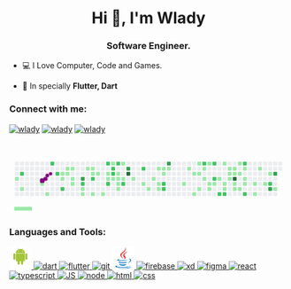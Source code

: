 <!--
**wladmyralmeida/wladmyralmeida** is a ✨ _special_ ✨ repository because its `README.md` (this file) appears on your GitHub profile.
!-->

<h1 align="center">Hi 👋, I'm Wlady</h1>
<h3 align="center">Software Engineer.</h3>

- 💻 I Love Computer, Code and Games.

- 💙 In specially **Flutter, Dart**

<h3 align="left">Connect with me:</h3>
<p align="left">
 <a href="https://www.gmail.com/" target="blank"><img align="center" src="https://cdn.jsdelivr.net/npm/simple-icons@3.0.1/icons/gmail.svg" alt="wlady" height="30" width="40" /></a>
<a href="https://www.linkedin.com/in/wladmyr-almeida/" target="blank"><img align="center" src="https://cdn.jsdelivr.net/npm/simple-icons@3.0.1/icons/linkedin.svg" alt="wlady" height="30" width="40" /></a>
<a href="https://instagram.com/wladm1r" target="blank"><img align="center" src="https://cdn.jsdelivr.net/npm/simple-icons@3.0.1/icons/instagram.svg" alt="wlady" height="30" width="40" /></a>
</p>
<br />
<svg viewBox="-16 -32 880 192" width="880" height="192" xmlns="http://www.w3.org/2000/svg"><style>@keyframes c0{.4%{fill:var(--c1)}.42%,to{fill:var(--ce)}}@keyframes c1{41.95%{fill:var(--c1)}41.97%,to{fill:var(--ce)}}@keyframes c2{76.16%{fill:var(--c2)}76.18%,to{fill:var(--ce)}}@keyframes c3{42.56%{fill:var(--c1)}42.58%,to{fill:var(--ce)}}@keyframes c4{.8%{fill:var(--c1)}.82%,to{fill:var(--ce)}}@keyframes c5{1.21%{fill:var(--c1)}1.23%,to{fill:var(--ce)}}@keyframes c6{1.82%{fill:var(--c1)}1.84%,to{fill:var(--ce)}}@keyframes c7{3.25%{fill:var(--c1)}3.27%,to{fill:var(--ce)}}@keyframes c8{2.84%{fill:var(--c1)}2.86%,to{fill:var(--ce)}}@keyframes c9{3.86%{fill:var(--c1)}3.88%,to{fill:var(--ce)}}@keyframes ca{74.53%{fill:var(--c2)}74.55%,to{fill:var(--ce)}}@keyframes cb{2.23%{fill:var(--c1)}2.25%,to{fill:var(--ce)}}@keyframes cc{2.43%{fill:var(--c1)}2.45%,to{fill:var(--ce)}}@keyframes cd{73.92%{fill:var(--c2)}73.94%,to{fill:var(--ce)}}@keyframes ce{5.29%{fill:var(--c1)}5.31%,to{fill:var(--ce)}}@keyframes cf{5.08%{fill:var(--c1)}5.1%,to{fill:var(--ce)}}@keyframes cg{73.11%{fill:var(--c2)}73.13%,to{fill:var(--ce)}}@keyframes ch{5.69%{fill:var(--c1)}5.71%,to{fill:var(--ce)}}@keyframes ci{5.49%{fill:var(--c1)}5.51%,to{fill:var(--ce)}}@keyframes cj{5.9%{fill:var(--c1)}5.92%,to{fill:var(--ce)}}@keyframes ck{6.3%{fill:var(--c1)}6.32%,to{fill:var(--ce)}}@keyframes cl{6.51%{fill:var(--c1)}6.53%,to{fill:var(--ce)}}@keyframes cm{78.81%{fill:var(--c3)}78.83%,to{fill:var(--ce)}}@keyframes cn{72.09%{fill:var(--c2)}72.11%,to{fill:var(--ce)}}@keyframes co{7.12%{fill:var(--c1)}7.14%,to{fill:var(--ce)}}@keyframes cp{7.32%{fill:var(--c1)}7.34%,to{fill:var(--ce)}}@keyframes cq{38.69%{fill:var(--c1)}38.71%,to{fill:var(--ce)}}@keyframes cr{38.48%{fill:var(--c1)}38.5%,to{fill:var(--ce)}}@keyframes cs{38.28%{fill:var(--c1)}38.3%,to{fill:var(--ce)}}@keyframes ct{71.48%{fill:var(--c2)}71.5%,to{fill:var(--ce)}}@keyframes cu{7.73%{fill:var(--c1)}7.75%,to{fill:var(--ce)}}@keyframes cv{38.08%{fill:var(--c1)}38.1%,to{fill:var(--ce)}}@keyframes cw{8.14%{fill:var(--c1)}8.16%,to{fill:var(--ce)}}@keyframes cx{49.07%{fill:var(--c2)}49.09%,to{fill:var(--ce)}}@keyframes cy{37.67%{fill:var(--c1)}37.69%,to{fill:var(--ce)}}@keyframes cz{37.46%{fill:var(--c1)}37.48%,to{fill:var(--ce)}}@keyframes c10{50.3%{fill:var(--c2)}50.32%,to{fill:var(--ce)}}@keyframes c11{47.65%{fill:var(--c1)}47.67%,to{fill:var(--ce)}}@keyframes c12{48.26%{fill:var(--c2)}48.28%,to{fill:var(--ce)}}@keyframes c13{48.46%{fill:var(--c2)}48.48%,to{fill:var(--ce)}}@keyframes c14{37.26%{fill:var(--c1)}37.28%,to{fill:var(--ce)}}@keyframes c15{47.85%{fill:var(--c2)}47.87%,to{fill:var(--ce)}}@keyframes c16{36.85%{fill:var(--c1)}36.87%,to{fill:var(--ce)}}@keyframes c17{9.36%{fill:var(--c1)}9.38%,to{fill:var(--ce)}}@keyframes c18{9.15%{fill:var(--c1)}9.17%,to{fill:var(--ce)}}@keyframes c19{8.95%{fill:var(--c1)}8.97%,to{fill:var(--ce)}}@keyframes c1a{10.17%{fill:var(--c1)}10.19%,to{fill:var(--ce)}}@keyframes c1b{9.56%{fill:var(--c1)}9.58%,to{fill:var(--ce)}}@keyframes c1c{50.91%{fill:var(--c2)}50.93%,to{fill:var(--ce)}}@keyframes c1d{81.05%{fill:var(--c3)}81.07%,to{fill:var(--ce)}}@keyframes c1e{94.69%{fill:var(--c4)}94.71%,to{fill:var(--ce)}}@keyframes c1f{11.19%{fill:var(--c1)}11.21%,to{fill:var(--ce)}}@keyframes c1g{52.33%{fill:var(--c2)}52.35%,to{fill:var(--ce)}}@keyframes c1h{11.8%{fill:var(--c1)}11.82%,to{fill:var(--ce)}}@keyframes c1i{12.21%{fill:var(--c1)}12.23%,to{fill:var(--ce)}}@keyframes c1j{13.23%{fill:var(--c1)}13.25%,to{fill:var(--ce)}}@keyframes c1k{34.61%{fill:var(--c1)}34.63%,to{fill:var(--ce)}}@keyframes c1l{12.82%{fill:var(--c1)}12.84%,to{fill:var(--ce)}}@keyframes c1m{12.62%{fill:var(--c1)}12.64%,to{fill:var(--ce)}}@keyframes c1n{14.04%{fill:var(--c1)}14.06%,to{fill:var(--ce)}}@keyframes c1o{13.84%{fill:var(--c1)}13.86%,to{fill:var(--ce)}}@keyframes c1p{53.76%{fill:var(--c2)}53.78%,to{fill:var(--ce)}}@keyframes c1q{53.96%{fill:var(--c2)}53.98%,to{fill:var(--ce)}}@keyframes c1r{82.88%{fill:var(--c3)}82.9%,to{fill:var(--ce)}}@keyframes c1s{14.25%{fill:var(--c1)}14.27%,to{fill:var(--ce)}}@keyframes c1t{32.98%{fill:var(--c1)}33%,to{fill:var(--ce)}}@keyframes c1u{15.06%{fill:var(--c1)}15.08%,to{fill:var(--ce)}}@keyframes c1v{15.47%{fill:var(--c1)}15.49%,to{fill:var(--ce)}}@keyframes c1w{32.17%{fill:var(--c1)}32.19%,to{fill:var(--ce)}}@keyframes c1x{17.3%{fill:var(--c1)}17.32%,to{fill:var(--ce)}}@keyframes c1y{15.67%{fill:var(--c1)}15.69%,to{fill:var(--ce)}}@keyframes c1z{31.76%{fill:var(--c1)}31.78%,to{fill:var(--ce)}}@keyframes c20{60.28%{fill:var(--c2)}60.3%,to{fill:var(--ce)}}@keyframes c21{16.08%{fill:var(--c1)}16.1%,to{fill:var(--ce)}}@keyframes c22{18.12%{fill:var(--c1)}18.14%,to{fill:var(--ce)}}@keyframes c23{16.49%{fill:var(--c1)}16.51%,to{fill:var(--ce)}}@keyframes c24{18.52%{fill:var(--c1)}18.54%,to{fill:var(--ce)}}@keyframes c25{31.35%{fill:var(--c1)}31.37%,to{fill:var(--ce)}}@keyframes c26{59.87%{fill:var(--c2)}59.89%,to{fill:var(--ce)}}@keyframes c27{61.29%{fill:var(--c2)}61.31%,to{fill:var(--ce)}}@keyframes c28{18.73%{fill:var(--c1)}18.75%,to{fill:var(--ce)}}@keyframes c29{22.39%{fill:var(--c1)}22.41%,to{fill:var(--ce)}}@keyframes c2a{56.41%{fill:var(--c2)}56.43%,to{fill:var(--ce)}}@keyframes c2b{23.21%{fill:var(--c1)}23.23%,to{fill:var(--ce)}}@keyframes c2c{19.13%{fill:var(--c1)}19.15%,to{fill:var(--ce)}}@keyframes c2d{19.34%{fill:var(--c1)}19.36%,to{fill:var(--ce)}}@keyframes c2e{56.61%{fill:var(--c2)}56.63%,to{fill:var(--ce)}}@keyframes c2f{21.58%{fill:var(--c1)}21.6%,to{fill:var(--ce)}}@keyframes c2g{21.78%{fill:var(--c1)}21.8%,to{fill:var(--ce)}}@keyframes c2h{21.99%{fill:var(--c1)}22.01%,to{fill:var(--ce)}}@keyframes c2i{21.37%{fill:var(--c1)}21.39%,to{fill:var(--ce)}}@keyframes c2j{21.17%{fill:var(--c1)}21.19%,to{fill:var(--ce)}}@keyframes c2k{90.21%{fill:var(--c4)}90.23%,to{fill:var(--ce)}}@keyframes c2l{30.13%{fill:var(--c1)}30.15%,to{fill:var(--ce)}}@keyframes c2m{19.75%{fill:var(--c1)}19.77%,to{fill:var(--ce)}}@keyframes c2n{23.82%{fill:var(--c1)}23.84%,to{fill:var(--ce)}}@keyframes c2o{20.97%{fill:var(--c1)}20.99%,to{fill:var(--ce)}}@keyframes c2p{19.95%{fill:var(--c1)}19.97%,to{fill:var(--ce)}}@keyframes c2q{58.65%{fill:var(--c2)}58.67%,to{fill:var(--ce)}}@keyframes c2r{24.23%{fill:var(--c1)}24.25%,to{fill:var(--ce)}}@keyframes c2s{20.56%{fill:var(--c1)}20.58%,to{fill:var(--ce)}}@keyframes c2t{20.36%{fill:var(--c1)}20.38%,to{fill:var(--ce)}}@keyframes c2u{57.42%{fill:var(--c2)}57.44%,to{fill:var(--ce)}}@keyframes c2v{26.47%{fill:var(--c1)}26.49%,to{fill:var(--ce)}}@keyframes c2w{26.87%{fill:var(--c1)}26.89%,to{fill:var(--ce)}}@keyframes c2x{24.84%{fill:var(--c1)}24.86%,to{fill:var(--ce)}}@keyframes c2y{26.06%{fill:var(--c1)}26.08%,to{fill:var(--ce)}}@keyframes c2z{25.45%{fill:var(--c1)}25.47%,to{fill:var(--ce)}}@keyframes c30{63.74%{fill:var(--c2)}63.76%,to{fill:var(--ce)}}@keyframes c31{88.38%{fill:var(--c3)}88.4%,to{fill:var(--ce)}}@keyframes c32{87.57%{fill:var(--c3)}87.59%,to{fill:var(--ce)}}@keyframes c33{27.89%{fill:var(--c1)}27.91%,to{fill:var(--ce)}}@keyframes u0{.4%{transform:scale(0,1)}.42%,.8%{transform:scale(.01,1)}.82%,1.21%{transform:scale(.02,1)}1.23%,1.82%{transform:scale(.04,1)}1.84%,2.23%{transform:scale(.05,1)}2.25%,2.43%{transform:scale(.06,1)}2.45%,2.84%{transform:scale(.07,1)}2.86%,3.25%{transform:scale(.09,1)}3.27%,3.86%{transform:scale(.1,1)}3.88%,5.08%{transform:scale(.11,1)}5.1%,5.29%{transform:scale(.12,1)}5.31%,5.49%{transform:scale(.13,1)}5.51%,5.69%{transform:scale(.15,1)}5.71%,5.9%{transform:scale(.16,1)}5.92%,6.3%{transform:scale(.17,1)}6.32%,6.51%{transform:scale(.18,1)}6.53%,7.12%{transform:scale(.2,1)}7.14%,7.32%{transform:scale(.21,1)}7.34%,7.73%{transform:scale(.22,1)}7.75%,8.14%{transform:scale(.23,1)}8.16%,8.95%{transform:scale(.24,1)}8.97%,9.15%{transform:scale(.26,1)}9.17%,9.36%{transform:scale(.27,1)}9.38%,9.56%{transform:scale(.28,1)}10.17%,9.58%{transform:scale(.29,1)}10.19%,11.19%{transform:scale(.3,1)}11.21%,11.8%{transform:scale(.32,1)}11.82%,12.21%{transform:scale(.33,1)}12.23%,12.62%{transform:scale(.34,1)}12.64%,12.82%{transform:scale(.35,1)}12.84%,13.23%{transform:scale(.37,1)}13.25%,13.84%{transform:scale(.38,1)}13.86%,14.04%{transform:scale(.39,1)}14.06%,14.25%{transform:scale(.4,1)}14.27%,15.06%{transform:scale(.41,1)}15.08%,15.47%{transform:scale(.43,1)}15.49%,15.67%{transform:scale(.44,1)}15.69%,16.08%{transform:scale(.45,1)}16.1%,16.49%{transform:scale(.46,1)}16.51%,17.3%{transform:scale(.48,1)}17.32%,18.12%{transform:scale(.49,1)}18.14%,18.52%{transform:scale(.5,1)}18.54%,18.73%{transform:scale(.51,1)}18.75%,19.13%{transform:scale(.52,1)}19.15%,19.34%{transform:scale(.54,1)}19.36%,19.75%{transform:scale(.55,1)}19.77%,19.95%{transform:scale(.56,1)}19.97%,20.36%{transform:scale(.57,1)}20.38%,20.56%{transform:scale(.59,1)}20.58%,20.97%{transform:scale(.6,1)}20.99%,21.17%{transform:scale(.61,1)}21.19%,21.37%{transform:scale(.62,1)}21.39%,21.58%{transform:scale(.63,1)}21.6%,21.78%{transform:scale(.65,1)}21.8%,21.99%{transform:scale(.66,1)}22.01%,22.39%{transform:scale(.67,1)}22.41%,23.21%{transform:scale(.68,1)}23.23%,23.82%{transform:scale(.7,1)}23.84%,24.23%{transform:scale(.71,1)}24.25%,24.84%{transform:scale(.72,1)}24.86%,25.45%{transform:scale(.73,1)}25.47%,26.06%{transform:scale(.74,1)}26.08%,26.47%{transform:scale(.76,1)}26.49%,26.87%{transform:scale(.77,1)}26.89%,27.89%{transform:scale(.78,1)}27.91%,30.13%{transform:scale(.79,1)}30.15%,31.35%{transform:scale(.8,1)}31.37%,31.76%{transform:scale(.82,1)}31.78%,32.17%{transform:scale(.83,1)}32.19%,32.98%{transform:scale(.84,1)}33%,34.61%{transform:scale(.85,1)}34.63%,36.85%{transform:scale(.87,1)}36.87%,37.26%{transform:scale(.88,1)}37.28%,37.46%{transform:scale(.89,1)}37.48%,37.67%{transform:scale(.9,1)}37.69%,38.08%{transform:scale(.91,1)}38.1%,38.28%{transform:scale(.93,1)}38.3%,38.48%{transform:scale(.94,1)}38.5%,38.69%{transform:scale(.95,1)}38.71%,41.95%{transform:scale(.96,1)}41.97%,42.56%{transform:scale(.98,1)}42.58%,47.65%{transform:scale(.99,1)}47.67%,to{transform:scale(1,1)}}@keyframes u1{47.85%{transform:scale(0,1)}47.87%,48.26%{transform:scale(.04,1)}48.28%,48.46%{transform:scale(.09,1)}48.48%,49.07%{transform:scale(.13,1)}49.09%,50.3%{transform:scale(.17,1)}50.32%,50.91%{transform:scale(.22,1)}50.93%,52.33%{transform:scale(.26,1)}52.35%,53.76%{transform:scale(.3,1)}53.78%,53.96%{transform:scale(.35,1)}53.98%,56.41%{transform:scale(.39,1)}56.43%,56.61%{transform:scale(.43,1)}56.63%,57.42%{transform:scale(.48,1)}57.44%,58.65%{transform:scale(.52,1)}58.67%,59.87%{transform:scale(.57,1)}59.89%,60.28%{transform:scale(.61,1)}60.3%,61.29%{transform:scale(.65,1)}61.31%,63.74%{transform:scale(.7,1)}63.76%,71.48%{transform:scale(.74,1)}71.5%,72.09%{transform:scale(.78,1)}72.11%,73.11%{transform:scale(.83,1)}73.13%,73.92%{transform:scale(.87,1)}73.94%,74.53%{transform:scale(.91,1)}74.55%,76.16%{transform:scale(.96,1)}76.18%,to{transform:scale(1,1)}}@keyframes u2{78.81%{transform:scale(0,1)}78.83%,81.05%{transform:scale(.2,1)}81.07%,82.88%{transform:scale(.4,1)}82.9%,87.57%{transform:scale(.6,1)}87.59%,88.38%{transform:scale(.8,1)}88.4%,to{transform:scale(1,1)}}@keyframes u3{90.21%{transform:scale(0,1)}90.23%,94.69%{transform:scale(.5,1)}94.71%,to{transform:scale(1,1)}}@keyframes s0{0%,99.8%{transform:translate(0,-16px)}.41%,41.55%{transform:translate(0,16px)}1.02%{transform:translate(48px,16px)}1.22%,98.57%{transform:translate(48px,32px)}1.63%{transform:translate(80px,32px)}1.83%{transform:translate(80px,16px)}2.24%{transform:translate(112px,16px)}2.44%{transform:translate(112px,32px)}2.65%{transform:translate(96px,32px)}2.85%{transform:translate(96px,48px)}3.05%{transform:translate(80px,48px)}3.26%{transform:translate(80px,64px)}3.46%{transform:translate(96px,64px)}3.87%{transform:translate(96px,96px)}4.28%{transform:translate(128px,96px)}4.68%{transform:translate(128px,64px)}4.89%,72.91%{transform:translate(144px,64px)}5.3%{transform:translate(144px,32px)}5.5%{transform:translate(160px,32px)}5.7%{transform:translate(160px,16px)}5.91%{transform:translate(176px,16px)}6.52%{transform:translate(176px,64px)}6.72%{transform:translate(192px,64px)}6.92%{transform:translate(192px,80px)}7.13%{transform:translate(208px,80px)}7.33%{transform:translate(208px,96px)}8.76%{transform:translate(320px,96px)}37.07%,9.37%{transform:translate(320px,48px)}80.45%,9.57%{transform:translate(336px,48px)}10.18%,36.25%{transform:translate(336px,0)}10.59%{transform:translate(368px,0)}11.2%,69.86%{transform:translate(368px,48px)}11.61%{transform:translate(400px,48px)}11.81%,51.73%{transform:translate(400px,64px)}12.02%{transform:translate(416px,64px)}12.22%{transform:translate(416px,80px)}12.63%{transform:translate(448px,80px)}13.03%{transform:translate(448px,48px)}13.24%{transform:translate(432px,48px)}13.44%{transform:translate(432px,32px)}13.85%{transform:translate(464px,32px)}14.05%,53.16%{transform:translate(464px,16px)}15.27%{transform:translate(560px,16px)}15.48%{transform:translate(560px,32px)}15.89%{transform:translate(592px,32px)}16.09%,17.72%,60.49%{transform:translate(592px,16px)}16.29%{transform:translate(608px,16px)}16.7%{transform:translate(608px,-16px)}17.11%{transform:translate(576px,-16px)}17.52%{transform:translate(576px,16px)}18.13%{transform:translate(592px,48px)}18.33%{transform:translate(608px,48px)}18.53%,31.16%{transform:translate(608px,64px)}19.14%{transform:translate(656px,64px)}19.35%{transform:translate(656px,80px)}20.16%{transform:translate(720px,80px)}20.57%{transform:translate(720px,48px)}20.77%,29.74%{transform:translate(704px,48px)}20.98%{transform:translate(704px,32px)}21.18%,90.43%{transform:translate(688px,32px)}21.38%{transform:translate(688px,16px)}21.59%{transform:translate(672px,16px)}22%,61.91%{transform:translate(672px,48px)}22.4%{transform:translate(640px,48px)}22.61%{transform:translate(640px,32px)}22.81%{transform:translate(656px,32px)}23.22%{transform:translate(656px,0)}23.83%{transform:translate(704px,0)}24.03%{transform:translate(704px,16px)}25.25%{transform:translate(800px,16px)}25.46%,64.15%,87.78%{transform:translate(800px,32px)}25.66%{transform:translate(784px,32px)}26.07%{transform:translate(784px,64px)}26.48%{transform:translate(752px,64px)}26.88%{transform:translate(752px,96px)}27.7%{transform:translate(816px,96px)}28.31%{transform:translate(816px,48px)}29.94%{transform:translate(704px,64px)}31.36%{transform:translate(608px,80px)}31.98%{transform:translate(560px,80px)}32.18%{transform:translate(560px,96px)}32.38%{transform:translate(544px,96px)}32.79%{transform:translate(544px,64px)}32.99%{transform:translate(528px,64px)}33.6%{transform:translate(528px,16px)}34.62%{transform:translate(448px,16px)}34.83%{transform:translate(448px,0)}36.46%,80.86%{transform:translate(336px,16px)}36.66%,48.07%{transform:translate(320px,16px)}37.47%{transform:translate(288px,48px)}37.68%,48.68%{transform:translate(288px,32px)}38.29%{transform:translate(240px,32px)}38.49%{transform:translate(240px,16px)}41.96%{transform:translate(0,48px)}42.16%{transform:translate(16px,48px)}42.57%{transform:translate(16px,80px)}42.77%{transform:translate(32px,80px)}43.99%{transform:translate(32px,-16px)}47.45%{transform:translate(304px,-16px)}47.66%,49.29%{transform:translate(304px,0)}47.86%{transform:translate(320px,0)}48.27%,49.49%{transform:translate(304px,16px)}48.47%{transform:translate(304px,32px)}49.08%{transform:translate(288px,0)}49.69%{transform:translate(288px,16px)}50.31%{transform:translate(288px,64px)}52.34%{transform:translate(400px,16px)}53.97%{transform:translate(464px,80px)}56.21%{transform:translate(640px,80px)}56.42%{transform:translate(640px,96px)}57.43%{transform:translate(720px,96px)}58.66%{transform:translate(720px,0)}60.29%{transform:translate(592px,0)}60.9%{transform:translate(624px,16px)}61.3%{transform:translate(624px,48px)}62.12%{transform:translate(672px,64px)}63.75%{transform:translate(800px,64px)}69.65%{transform:translate(368px,32px)}71.69%{transform:translate(224px,48px)}71.89%{transform:translate(224px,64px)}73.12%{transform:translate(144px,80px)}73.32%{transform:translate(128px,80px)}74.34%{transform:translate(128px,0)}75.76%{transform:translate(16px,0)}76.17%{transform:translate(16px,32px)}78.62%{transform:translate(208px,32px)}78.82%{transform:translate(208px,48px)}82.69%{transform:translate(480px,16px)}82.89%{transform:translate(480px,0)}87.17%{transform:translate(816px,0)}87.58%{transform:translate(816px,32px)}88.39%{transform:translate(800px,80px)}88.59%{transform:translate(784px,80px)}89%{transform:translate(784px,48px)}90.22%{transform:translate(688px,48px)}99.19%{transform:translate(48px,-16px)}}@keyframes s1{0%,99.8%{transform:translate(16px,-16px)}.2%{transform:translate(0,-16px)}.61%,41.75%{transform:translate(0,16px)}1.22%{transform:translate(48px,16px)}1.43%,98.78%{transform:translate(48px,32px)}1.83%{transform:translate(80px,32px)}2.04%{transform:translate(80px,16px)}2.44%{transform:translate(112px,16px)}2.65%{transform:translate(112px,32px)}2.85%{transform:translate(96px,32px)}3.05%{transform:translate(96px,48px)}3.26%{transform:translate(80px,48px)}3.46%{transform:translate(80px,64px)}3.67%{transform:translate(96px,64px)}4.07%{transform:translate(96px,96px)}4.48%{transform:translate(128px,96px)}4.89%{transform:translate(128px,64px)}5.09%,73.12%{transform:translate(144px,64px)}5.5%{transform:translate(144px,32px)}5.7%{transform:translate(160px,32px)}5.91%{transform:translate(160px,16px)}6.11%{transform:translate(176px,16px)}6.72%{transform:translate(176px,64px)}6.92%{transform:translate(192px,64px)}7.13%{transform:translate(192px,80px)}7.33%{transform:translate(208px,80px)}7.54%{transform:translate(208px,96px)}8.96%{transform:translate(320px,96px)}37.27%,9.57%{transform:translate(320px,48px)}80.65%,9.78%{transform:translate(336px,48px)}10.39%,36.46%{transform:translate(336px,0)}10.79%{transform:translate(368px,0)}11.41%,70.06%{transform:translate(368px,48px)}11.81%{transform:translate(400px,48px)}12.02%,51.93%{transform:translate(400px,64px)}12.22%{transform:translate(416px,64px)}12.42%{transform:translate(416px,80px)}12.83%{transform:translate(448px,80px)}13.24%{transform:translate(448px,48px)}13.44%{transform:translate(432px,48px)}13.65%{transform:translate(432px,32px)}14.05%{transform:translate(464px,32px)}14.26%,53.36%{transform:translate(464px,16px)}15.48%{transform:translate(560px,16px)}15.68%{transform:translate(560px,32px)}16.09%{transform:translate(592px,32px)}16.29%,17.92%,60.69%{transform:translate(592px,16px)}16.5%{transform:translate(608px,16px)}16.9%{transform:translate(608px,-16px)}17.31%{transform:translate(576px,-16px)}17.72%{transform:translate(576px,16px)}18.33%{transform:translate(592px,48px)}18.53%{transform:translate(608px,48px)}18.74%,31.36%{transform:translate(608px,64px)}19.35%{transform:translate(656px,64px)}19.55%{transform:translate(656px,80px)}20.37%{transform:translate(720px,80px)}20.77%{transform:translate(720px,48px)}20.98%,29.94%{transform:translate(704px,48px)}21.18%{transform:translate(704px,32px)}21.38%,90.63%{transform:translate(688px,32px)}21.59%{transform:translate(688px,16px)}21.79%{transform:translate(672px,16px)}22.2%,62.12%{transform:translate(672px,48px)}22.61%{transform:translate(640px,48px)}22.81%{transform:translate(640px,32px)}23.01%{transform:translate(656px,32px)}23.42%{transform:translate(656px,0)}24.03%{transform:translate(704px,0)}24.24%{transform:translate(704px,16px)}25.46%{transform:translate(800px,16px)}25.66%,64.36%,87.98%{transform:translate(800px,32px)}25.87%{transform:translate(784px,32px)}26.27%{transform:translate(784px,64px)}26.68%{transform:translate(752px,64px)}27.09%{transform:translate(752px,96px)}27.9%{transform:translate(816px,96px)}28.51%{transform:translate(816px,48px)}30.14%{transform:translate(704px,64px)}31.57%{transform:translate(608px,80px)}32.18%{transform:translate(560px,80px)}32.38%{transform:translate(560px,96px)}32.59%{transform:translate(544px,96px)}32.99%{transform:translate(544px,64px)}33.2%{transform:translate(528px,64px)}33.81%{transform:translate(528px,16px)}34.83%{transform:translate(448px,16px)}35.03%{transform:translate(448px,0)}36.66%,81.06%{transform:translate(336px,16px)}36.86%,48.27%{transform:translate(320px,16px)}37.68%{transform:translate(288px,48px)}37.88%,48.88%{transform:translate(288px,32px)}38.49%{transform:translate(240px,32px)}38.7%{transform:translate(240px,16px)}42.16%{transform:translate(0,48px)}42.36%{transform:translate(16px,48px)}42.77%{transform:translate(16px,80px)}42.97%{transform:translate(32px,80px)}44.2%{transform:translate(32px,-16px)}47.66%{transform:translate(304px,-16px)}47.86%,49.49%{transform:translate(304px,0)}48.07%{transform:translate(320px,0)}48.47%,49.69%{transform:translate(304px,16px)}48.68%{transform:translate(304px,32px)}49.29%{transform:translate(288px,0)}49.9%{transform:translate(288px,16px)}50.51%{transform:translate(288px,64px)}52.55%{transform:translate(400px,16px)}54.18%{transform:translate(464px,80px)}56.42%{transform:translate(640px,80px)}56.62%{transform:translate(640px,96px)}57.64%{transform:translate(720px,96px)}58.86%{transform:translate(720px,0)}60.49%{transform:translate(592px,0)}61.1%{transform:translate(624px,16px)}61.51%{transform:translate(624px,48px)}62.32%{transform:translate(672px,64px)}63.95%{transform:translate(800px,64px)}69.86%{transform:translate(368px,32px)}71.89%{transform:translate(224px,48px)}72.1%{transform:translate(224px,64px)}73.32%{transform:translate(144px,80px)}73.52%{transform:translate(128px,80px)}74.54%{transform:translate(128px,0)}75.97%{transform:translate(16px,0)}76.37%{transform:translate(16px,32px)}78.82%{transform:translate(208px,32px)}79.02%{transform:translate(208px,48px)}82.89%{transform:translate(480px,16px)}83.1%{transform:translate(480px,0)}87.37%{transform:translate(816px,0)}87.78%{transform:translate(816px,32px)}88.59%{transform:translate(800px,80px)}88.8%{transform:translate(784px,80px)}89.21%{transform:translate(784px,48px)}90.43%{transform:translate(688px,48px)}99.39%{transform:translate(48px,-16px)}}@keyframes s2{0%,44.4%,99.8%{transform:translate(32px,-16px)}.41%{transform:translate(0,-16px)}.81%,41.96%{transform:translate(0,16px)}1.43%{transform:translate(48px,16px)}1.63%,98.98%{transform:translate(48px,32px)}2.04%{transform:translate(80px,32px)}2.24%{transform:translate(80px,16px)}2.65%{transform:translate(112px,16px)}2.85%{transform:translate(112px,32px)}3.05%{transform:translate(96px,32px)}3.26%{transform:translate(96px,48px)}3.46%{transform:translate(80px,48px)}3.67%{transform:translate(80px,64px)}3.87%{transform:translate(96px,64px)}4.28%{transform:translate(96px,96px)}4.68%{transform:translate(128px,96px)}5.09%{transform:translate(128px,64px)}5.3%,73.32%{transform:translate(144px,64px)}5.7%{transform:translate(144px,32px)}5.91%{transform:translate(160px,32px)}6.11%{transform:translate(160px,16px)}6.31%{transform:translate(176px,16px)}6.92%{transform:translate(176px,64px)}7.13%{transform:translate(192px,64px)}7.33%{transform:translate(192px,80px)}7.54%{transform:translate(208px,80px)}7.74%{transform:translate(208px,96px)}9.16%{transform:translate(320px,96px)}37.47%,9.78%{transform:translate(320px,48px)}80.86%,9.98%{transform:translate(336px,48px)}10.59%,36.66%{transform:translate(336px,0)}11%{transform:translate(368px,0)}11.61%,70.26%{transform:translate(368px,48px)}12.02%{transform:translate(400px,48px)}12.22%,52.14%{transform:translate(400px,64px)}12.42%{transform:translate(416px,64px)}12.63%{transform:translate(416px,80px)}13.03%{transform:translate(448px,80px)}13.44%{transform:translate(448px,48px)}13.65%{transform:translate(432px,48px)}13.85%{transform:translate(432px,32px)}14.26%{transform:translate(464px,32px)}14.46%,53.56%{transform:translate(464px,16px)}15.68%{transform:translate(560px,16px)}15.89%{transform:translate(560px,32px)}16.29%{transform:translate(592px,32px)}16.5%,18.13%,60.9%{transform:translate(592px,16px)}16.7%{transform:translate(608px,16px)}17.11%{transform:translate(608px,-16px)}17.52%{transform:translate(576px,-16px)}17.92%{transform:translate(576px,16px)}18.53%{transform:translate(592px,48px)}18.74%{transform:translate(608px,48px)}18.94%,31.57%{transform:translate(608px,64px)}19.55%{transform:translate(656px,64px)}19.76%{transform:translate(656px,80px)}20.57%{transform:translate(720px,80px)}20.98%{transform:translate(720px,48px)}21.18%,30.14%{transform:translate(704px,48px)}21.38%{transform:translate(704px,32px)}21.59%,90.84%{transform:translate(688px,32px)}21.79%{transform:translate(688px,16px)}22%{transform:translate(672px,16px)}22.4%,62.32%{transform:translate(672px,48px)}22.81%{transform:translate(640px,48px)}23.01%{transform:translate(640px,32px)}23.22%{transform:translate(656px,32px)}23.63%{transform:translate(656px,0)}24.24%{transform:translate(704px,0)}24.44%{transform:translate(704px,16px)}25.66%{transform:translate(800px,16px)}25.87%,64.56%,88.19%{transform:translate(800px,32px)}26.07%{transform:translate(784px,32px)}26.48%{transform:translate(784px,64px)}26.88%{transform:translate(752px,64px)}27.29%{transform:translate(752px,96px)}28.11%{transform:translate(816px,96px)}28.72%{transform:translate(816px,48px)}30.35%{transform:translate(704px,64px)}31.77%{transform:translate(608px,80px)}32.38%{transform:translate(560px,80px)}32.59%{transform:translate(560px,96px)}32.79%{transform:translate(544px,96px)}33.2%{transform:translate(544px,64px)}33.4%{transform:translate(528px,64px)}34.01%{transform:translate(528px,16px)}35.03%{transform:translate(448px,16px)}35.23%{transform:translate(448px,0)}36.86%,81.26%{transform:translate(336px,16px)}37.07%,48.47%{transform:translate(320px,16px)}37.88%{transform:translate(288px,48px)}38.09%,49.08%{transform:translate(288px,32px)}38.7%{transform:translate(240px,32px)}38.9%{transform:translate(240px,16px)}42.36%{transform:translate(0,48px)}42.57%{transform:translate(16px,48px)}42.97%{transform:translate(16px,80px)}43.18%{transform:translate(32px,80px)}47.86%{transform:translate(304px,-16px)}48.07%,49.69%{transform:translate(304px,0)}48.27%{transform:translate(320px,0)}48.68%,49.9%{transform:translate(304px,16px)}48.88%{transform:translate(304px,32px)}49.49%{transform:translate(288px,0)}50.1%{transform:translate(288px,16px)}50.71%{transform:translate(288px,64px)}52.75%{transform:translate(400px,16px)}54.38%{transform:translate(464px,80px)}56.62%{transform:translate(640px,80px)}56.82%{transform:translate(640px,96px)}57.84%{transform:translate(720px,96px)}59.06%{transform:translate(720px,0)}60.69%{transform:translate(592px,0)}61.3%{transform:translate(624px,16px)}61.71%{transform:translate(624px,48px)}62.53%{transform:translate(672px,64px)}64.15%{transform:translate(800px,64px)}70.06%{transform:translate(368px,32px)}72.1%{transform:translate(224px,48px)}72.3%{transform:translate(224px,64px)}73.52%{transform:translate(144px,80px)}73.73%{transform:translate(128px,80px)}74.75%{transform:translate(128px,0)}76.17%{transform:translate(16px,0)}76.58%{transform:translate(16px,32px)}79.02%{transform:translate(208px,32px)}79.23%{transform:translate(208px,48px)}83.1%{transform:translate(480px,16px)}83.3%{transform:translate(480px,0)}87.58%{transform:translate(816px,0)}87.98%{transform:translate(816px,32px)}88.8%{transform:translate(800px,80px)}89%{transform:translate(784px,80px)}89.41%{transform:translate(784px,48px)}90.63%{transform:translate(688px,48px)}99.59%{transform:translate(48px,-16px)}}@keyframes s3{0%,99.8%{transform:translate(48px,-16px)}.61%{transform:translate(0,-16px)}1.02%,42.16%{transform:translate(0,16px)}1.63%{transform:translate(48px,16px)}1.83%,99.19%{transform:translate(48px,32px)}2.24%{transform:translate(80px,32px)}2.44%{transform:translate(80px,16px)}2.85%{transform:translate(112px,16px)}3.05%{transform:translate(112px,32px)}3.26%{transform:translate(96px,32px)}3.46%{transform:translate(96px,48px)}3.67%{transform:translate(80px,48px)}3.87%{transform:translate(80px,64px)}4.07%{transform:translate(96px,64px)}4.48%{transform:translate(96px,96px)}4.89%{transform:translate(128px,96px)}5.3%{transform:translate(128px,64px)}5.5%,73.52%{transform:translate(144px,64px)}5.91%{transform:translate(144px,32px)}6.11%{transform:translate(160px,32px)}6.31%{transform:translate(160px,16px)}6.52%{transform:translate(176px,16px)}7.13%{transform:translate(176px,64px)}7.33%{transform:translate(192px,64px)}7.54%{transform:translate(192px,80px)}7.74%{transform:translate(208px,80px)}7.94%{transform:translate(208px,96px)}9.37%{transform:translate(320px,96px)}37.68%,9.98%{transform:translate(320px,48px)}10.18%,81.06%{transform:translate(336px,48px)}10.79%,36.86%{transform:translate(336px,0)}11.2%{transform:translate(368px,0)}11.81%,70.47%{transform:translate(368px,48px)}12.22%{transform:translate(400px,48px)}12.42%,52.34%{transform:translate(400px,64px)}12.63%{transform:translate(416px,64px)}12.83%{transform:translate(416px,80px)}13.24%{transform:translate(448px,80px)}13.65%{transform:translate(448px,48px)}13.85%{transform:translate(432px,48px)}14.05%{transform:translate(432px,32px)}14.46%{transform:translate(464px,32px)}14.66%,53.77%{transform:translate(464px,16px)}15.89%{transform:translate(560px,16px)}16.09%{transform:translate(560px,32px)}16.5%{transform:translate(592px,32px)}16.7%,18.33%,61.1%{transform:translate(592px,16px)}16.9%{transform:translate(608px,16px)}17.31%{transform:translate(608px,-16px)}17.72%{transform:translate(576px,-16px)}18.13%{transform:translate(576px,16px)}18.74%{transform:translate(592px,48px)}18.94%{transform:translate(608px,48px)}19.14%,31.77%{transform:translate(608px,64px)}19.76%{transform:translate(656px,64px)}19.96%{transform:translate(656px,80px)}20.77%{transform:translate(720px,80px)}21.18%{transform:translate(720px,48px)}21.38%,30.35%{transform:translate(704px,48px)}21.59%{transform:translate(704px,32px)}21.79%,91.04%{transform:translate(688px,32px)}22%{transform:translate(688px,16px)}22.2%{transform:translate(672px,16px)}22.61%,62.53%{transform:translate(672px,48px)}23.01%{transform:translate(640px,48px)}23.22%{transform:translate(640px,32px)}23.42%{transform:translate(656px,32px)}23.83%{transform:translate(656px,0)}24.44%{transform:translate(704px,0)}24.64%{transform:translate(704px,16px)}25.87%{transform:translate(800px,16px)}26.07%,64.77%,88.39%{transform:translate(800px,32px)}26.27%{transform:translate(784px,32px)}26.68%{transform:translate(784px,64px)}27.09%{transform:translate(752px,64px)}27.49%{transform:translate(752px,96px)}28.31%{transform:translate(816px,96px)}28.92%{transform:translate(816px,48px)}30.55%{transform:translate(704px,64px)}31.98%{transform:translate(608px,80px)}32.59%{transform:translate(560px,80px)}32.79%{transform:translate(560px,96px)}32.99%{transform:translate(544px,96px)}33.4%{transform:translate(544px,64px)}33.6%{transform:translate(528px,64px)}34.22%{transform:translate(528px,16px)}35.23%{transform:translate(448px,16px)}35.44%{transform:translate(448px,0)}37.07%,81.47%{transform:translate(336px,16px)}37.27%,48.68%{transform:translate(320px,16px)}38.09%{transform:translate(288px,48px)}38.29%,49.29%{transform:translate(288px,32px)}38.9%{transform:translate(240px,32px)}39.1%{transform:translate(240px,16px)}42.57%{transform:translate(0,48px)}42.77%{transform:translate(16px,48px)}43.18%{transform:translate(16px,80px)}43.38%{transform:translate(32px,80px)}44.6%{transform:translate(32px,-16px)}48.07%{transform:translate(304px,-16px)}48.27%,49.9%{transform:translate(304px,0)}48.47%{transform:translate(320px,0)}48.88%,50.1%{transform:translate(304px,16px)}49.08%{transform:translate(304px,32px)}49.69%{transform:translate(288px,0)}50.31%{transform:translate(288px,16px)}50.92%{transform:translate(288px,64px)}52.95%{transform:translate(400px,16px)}54.58%{transform:translate(464px,80px)}56.82%{transform:translate(640px,80px)}57.03%{transform:translate(640px,96px)}58.04%{transform:translate(720px,96px)}59.27%{transform:translate(720px,0)}60.9%{transform:translate(592px,0)}61.51%{transform:translate(624px,16px)}61.91%{transform:translate(624px,48px)}62.73%{transform:translate(672px,64px)}64.36%{transform:translate(800px,64px)}70.26%{transform:translate(368px,32px)}72.3%{transform:translate(224px,48px)}72.51%{transform:translate(224px,64px)}73.73%{transform:translate(144px,80px)}73.93%{transform:translate(128px,80px)}74.95%{transform:translate(128px,0)}76.37%{transform:translate(16px,0)}76.78%{transform:translate(16px,32px)}79.23%{transform:translate(208px,32px)}79.43%{transform:translate(208px,48px)}83.3%{transform:translate(480px,16px)}83.5%{transform:translate(480px,0)}87.78%{transform:translate(816px,0)}88.19%{transform:translate(816px,32px)}89%{transform:translate(800px,80px)}89.21%{transform:translate(784px,80px)}89.61%{transform:translate(784px,48px)}90.84%{transform:translate(688px,48px)}}:root{--cb:#1b1f230a;--cs:purple;--ce:#ebedf0;--c0:#ebedf0;--c1:#9be9a8;--c2:#40c463;--c3:#30a14e;--c4:#216e39}@media (prefers-color-scheme:dark){:root{--cb:#1b1f230a;--cs:purple;--ce:#161b22;--c1:#01311f;--c2:#034525;--c3:#0f6d31;--c4:#00c647}}.c{shape-rendering:geometricPrecision;rx:2;ry:2;fill:var(--ce);stroke-width:1px;stroke:var(--cb);animation:none 49100ms linear infinite}.c.c0,.c.c1{fill:var(--c1);animation-name:c0}.c.c1{animation-name:c1}.c.c2{fill:var(--c2);animation-name:c2}.c.c3{fill:var(--c1);animation-name:c3}.c.c4,.c.c5,.c.c6{fill:var(--c1);animation-name:c4}.c.c5,.c.c6{animation-name:c5}.c.c6{animation-name:c6}.c.c7,.c.c8,.c.c9{fill:var(--c1);animation-name:c7}.c.c8,.c.c9{animation-name:c8}.c.c9{animation-name:c9}.c.ca{fill:var(--c2);animation-name:ca}.c.cb,.c.cc{fill:var(--c1);animation-name:cb}.c.cc{animation-name:cc}.c.cd{fill:var(--c2);animation-name:cd}.c.ce,.c.cf{fill:var(--c1);animation-name:ce}.c.cf{animation-name:cf}.c.cg{fill:var(--c2);animation-name:cg}.c.ch,.c.ci{fill:var(--c1);animation-name:ch}.c.ci{animation-name:ci}.c.cj,.c.ck,.c.cl{fill:var(--c1);animation-name:cj}.c.ck,.c.cl{animation-name:ck}.c.cl{animation-name:cl}.c.cm{fill:var(--c3);animation-name:cm}.c.cn{fill:var(--c2);animation-name:cn}.c.co,.c.cp{fill:var(--c1);animation-name:co}.c.cp{animation-name:cp}.c.cq,.c.cr,.c.cs{fill:var(--c1);animation-name:cq}.c.cr,.c.cs{animation-name:cr}.c.cs{animation-name:cs}.c.ct{fill:var(--c2);animation-name:ct}.c.cu,.c.cv,.c.cw{fill:var(--c1);animation-name:cu}.c.cv,.c.cw{animation-name:cv}.c.cw{animation-name:cw}.c.cx{fill:var(--c2);animation-name:cx}.c.cy,.c.cz{fill:var(--c1);animation-name:cy}.c.cz{animation-name:cz}.c.c10{fill:var(--c2);animation-name:c10}.c.c11{fill:var(--c1);animation-name:c11}.c.c12,.c.c13{fill:var(--c2);animation-name:c12}.c.c13{animation-name:c13}.c.c14{fill:var(--c1);animation-name:c14}.c.c15{fill:var(--c2);animation-name:c15}.c.c16,.c.c17,.c.c18{fill:var(--c1);animation-name:c16}.c.c17,.c.c18{animation-name:c17}.c.c18{animation-name:c18}.c.c19,.c.c1a,.c.c1b{fill:var(--c1);animation-name:c19}.c.c1a,.c.c1b{animation-name:c1a}.c.c1b{animation-name:c1b}.c.c1c{fill:var(--c2);animation-name:c1c}.c.c1d{fill:var(--c3);animation-name:c1d}.c.c1e{fill:var(--c4);animation-name:c1e}.c.c1f{fill:var(--c1);animation-name:c1f}.c.c1g{fill:var(--c2);animation-name:c1g}.c.c1h,.c.c1i{fill:var(--c1);animation-name:c1h}.c.c1i{animation-name:c1i}.c.c1j,.c.c1k,.c.c1l{fill:var(--c1);animation-name:c1j}.c.c1k,.c.c1l{animation-name:c1k}.c.c1l{animation-name:c1l}.c.c1m,.c.c1n,.c.c1o{fill:var(--c1);animation-name:c1m}.c.c1n,.c.c1o{animation-name:c1n}.c.c1o{animation-name:c1o}.c.c1p,.c.c1q{fill:var(--c2);animation-name:c1p}.c.c1q{animation-name:c1q}.c.c1r{fill:var(--c3);animation-name:c1r}.c.c1s,.c.c1t{fill:var(--c1);animation-name:c1s}.c.c1t{animation-name:c1t}.c.c1u,.c.c1v,.c.c1w{fill:var(--c1);animation-name:c1u}.c.c1v,.c.c1w{animation-name:c1v}.c.c1w{animation-name:c1w}.c.c1x,.c.c1y,.c.c1z{fill:var(--c1);animation-name:c1x}.c.c1y,.c.c1z{animation-name:c1y}.c.c1z{animation-name:c1z}.c.c20{fill:var(--c2);animation-name:c20}.c.c21,.c.c22{fill:var(--c1);animation-name:c21}.c.c22{animation-name:c22}.c.c23,.c.c24,.c.c25{fill:var(--c1);animation-name:c23}.c.c24,.c.c25{animation-name:c24}.c.c25{animation-name:c25}.c.c26,.c.c27{fill:var(--c2);animation-name:c26}.c.c27{animation-name:c27}.c.c28,.c.c29{fill:var(--c1);animation-name:c28}.c.c29{animation-name:c29}.c.c2a{fill:var(--c2);animation-name:c2a}.c.c2b,.c.c2c,.c.c2d{fill:var(--c1);animation-name:c2b}.c.c2c,.c.c2d{animation-name:c2c}.c.c2d{animation-name:c2d}.c.c2e{fill:var(--c2);animation-name:c2e}.c.c2f,.c.c2g{fill:var(--c1);animation-name:c2f}.c.c2g{animation-name:c2g}.c.c2h,.c.c2i,.c.c2j{fill:var(--c1);animation-name:c2h}.c.c2i,.c.c2j{animation-name:c2i}.c.c2j{animation-name:c2j}.c.c2k{fill:var(--c4);animation-name:c2k}.c.c2l,.c.c2m{fill:var(--c1);animation-name:c2l}.c.c2m{animation-name:c2m}.c.c2n,.c.c2o,.c.c2p{fill:var(--c1);animation-name:c2n}.c.c2o,.c.c2p{animation-name:c2o}.c.c2p{animation-name:c2p}.c.c2q{fill:var(--c2);animation-name:c2q}.c.c2r,.c.c2s,.c.c2t{fill:var(--c1);animation-name:c2r}.c.c2s,.c.c2t{animation-name:c2s}.c.c2t{animation-name:c2t}.c.c2u{fill:var(--c2);animation-name:c2u}.c.c2v,.c.c2w{fill:var(--c1);animation-name:c2v}.c.c2w{animation-name:c2w}.c.c2x,.c.c2y,.c.c2z{fill:var(--c1);animation-name:c2x}.c.c2y,.c.c2z{animation-name:c2y}.c.c2z{animation-name:c2z}.c.c30{fill:var(--c2);animation-name:c30}.c.c31,.c.c32{fill:var(--c3);animation-name:c31}.c.c32{animation-name:c32}.c.c33{fill:var(--c1);animation-name:c33}.s,.u{animation:none linear 49100ms infinite}.u,.u.u0{transform-origin:0 0}.u{transform:scale(0,1)}.u.u0{fill:var(--c1);animation-name:u0}.u.u1{fill:var(--c2);animation-name:u1;transform-origin:620.9px 0}.u.u2{fill:var(--c3);animation-name:u2;transform-origin:795px 0}.u.u3{fill:var(--c4);animation-name:u3;transform-origin:832.9px 0}.s{shape-rendering:geometricPrecision;fill:var(--cs)}.s.s0{transform:translate(0,-16px);animation-name:s0}.s.s1{transform:translate(16px,-16px);animation-name:s1}.s.s2{transform:translate(32px,-16px);animation-name:s2}.s.s3{transform:translate(48px,-16px);animation-name:s3}</style><rect class="c" x="2" y="2" width="12" height="12"/><rect class="c c0" x="2" y="18" width="12" height="12"/><rect class="c" x="2" y="34" width="12" height="12"/><rect class="c c1" x="2" y="50" width="12" height="12"/><rect class="c" x="2" y="66" width="12" height="12"/><rect class="c" x="2" y="82" width="12" height="12"/><rect class="c" x="2" y="98" width="12" height="12"/><rect class="c" x="18" y="2" width="12" height="12"/><rect class="c" x="18" y="18" width="12" height="12"/><rect class="c c2" x="18" y="34" width="12" height="12"/><rect class="c" x="18" y="50" width="12" height="12"/><rect class="c" x="18" y="66" width="12" height="12"/><rect class="c c3" x="18" y="82" width="12" height="12"/><rect class="c" x="18" y="98" width="12" height="12"/><rect class="c" x="34" y="2" width="12" height="12"/><rect class="c c4" x="34" y="18" width="12" height="12"/><rect class="c" x="34" y="34" width="12" height="12"/><rect class="c" x="34" y="50" width="12" height="12"/><rect class="c" x="34" y="66" width="12" height="12"/><rect class="c" x="34" y="82" width="12" height="12"/><rect class="c" x="34" y="98" width="12" height="12"/><rect class="c" x="50" y="2" width="12" height="12"/><rect class="c" x="50" y="18" width="12" height="12"/><rect class="c c5" x="50" y="34" width="12" height="12"/><rect class="c" x="50" y="50" width="12" height="12"/><rect class="c" x="50" y="66" width="12" height="12"/><rect class="c" x="50" y="82" width="12" height="12"/><rect class="c" x="50" y="98" width="12" height="12"/><rect class="c" x="66" y="2" width="12" height="12"/><rect class="c" x="66" y="18" width="12" height="12"/><rect class="c" x="66" y="34" width="12" height="12"/><rect class="c" x="66" y="50" width="12" height="12"/><rect class="c" x="66" y="66" width="12" height="12"/><rect class="c" x="66" y="82" width="12" height="12"/><rect class="c" x="66" y="98" width="12" height="12"/><rect class="c" x="82" y="2" width="12" height="12"/><rect class="c c6" x="82" y="18" width="12" height="12"/><rect class="c" x="82" y="34" width="12" height="12"/><rect class="c" x="82" y="50" width="12" height="12"/><rect class="c c7" x="82" y="66" width="12" height="12"/><rect class="c" x="82" y="82" width="12" height="12"/><rect class="c" x="82" y="98" width="12" height="12"/><rect class="c" x="98" y="2" width="12" height="12"/><rect class="c" x="98" y="18" width="12" height="12"/><rect class="c" x="98" y="34" width="12" height="12"/><rect class="c c8" x="98" y="50" width="12" height="12"/><rect class="c" x="98" y="66" width="12" height="12"/><rect class="c" x="98" y="82" width="12" height="12"/><rect class="c c9" x="98" y="98" width="12" height="12"/><rect class="c ca" x="114" y="2" width="12" height="12"/><rect class="c cb" x="114" y="18" width="12" height="12"/><rect class="c cc" x="114" y="34" width="12" height="12"/><rect class="c" x="114" y="50" width="12" height="12"/><rect class="c" x="114" y="66" width="12" height="12"/><rect class="c" x="114" y="82" width="12" height="12"/><rect class="c" x="114" y="98" width="12" height="12"/><rect class="c" x="130" y="2" width="12" height="12"/><rect class="c" x="130" y="18" width="12" height="12"/><rect class="c cd" x="130" y="34" width="12" height="12"/><rect class="c" x="130" y="50" width="12" height="12"/><rect class="c" x="130" y="66" width="12" height="12"/><rect class="c" x="130" y="82" width="12" height="12"/><rect class="c" x="130" y="98" width="12" height="12"/><rect class="c" x="146" y="2" width="12" height="12"/><rect class="c" x="146" y="18" width="12" height="12"/><rect class="c ce" x="146" y="34" width="12" height="12"/><rect class="c cf" x="146" y="50" width="12" height="12"/><rect class="c" x="146" y="66" width="12" height="12"/><rect class="c cg" x="146" y="82" width="12" height="12"/><rect class="c" x="146" y="98" width="12" height="12"/><rect class="c" x="162" y="2" width="12" height="12"/><rect class="c ch" x="162" y="18" width="12" height="12"/><rect class="c ci" x="162" y="34" width="12" height="12"/><rect class="c" x="162" y="50" width="12" height="12"/><rect class="c" x="162" y="66" width="12" height="12"/><rect class="c" x="162" y="82" width="12" height="12"/><rect class="c" x="162" y="98" width="12" height="12"/><rect class="c" x="178" y="2" width="12" height="12"/><rect class="c cj" x="178" y="18" width="12" height="12"/><rect class="c" x="178" y="34" width="12" height="12"/><rect class="c ck" x="178" y="50" width="12" height="12"/><rect class="c cl" x="178" y="66" width="12" height="12"/><rect class="c" x="178" y="82" width="12" height="12"/><rect class="c" x="178" y="98" width="12" height="12"/><rect class="c" x="194" y="2" width="12" height="12"/><rect class="c" x="194" y="18" width="12" height="12"/><rect class="c" x="194" y="34" width="12" height="12"/><rect class="c" x="194" y="50" width="12" height="12"/><rect class="c" x="194" y="66" width="12" height="12"/><rect class="c" x="194" y="82" width="12" height="12"/><rect class="c" x="194" y="98" width="12" height="12"/><rect class="c" x="210" y="2" width="12" height="12"/><rect class="c" x="210" y="18" width="12" height="12"/><rect class="c" x="210" y="34" width="12" height="12"/><rect class="c cm" x="210" y="50" width="12" height="12"/><rect class="c cn" x="210" y="66" width="12" height="12"/><rect class="c co" x="210" y="82" width="12" height="12"/><rect class="c cp" x="210" y="98" width="12" height="12"/><rect class="c" x="226" y="2" width="12" height="12"/><rect class="c cq" x="226" y="18" width="12" height="12"/><rect class="c" x="226" y="34" width="12" height="12"/><rect class="c" x="226" y="50" width="12" height="12"/><rect class="c" x="226" y="66" width="12" height="12"/><rect class="c" x="226" y="82" width="12" height="12"/><rect class="c" x="226" y="98" width="12" height="12"/><rect class="c" x="242" y="2" width="12" height="12"/><rect class="c cr" x="242" y="18" width="12" height="12"/><rect class="c cs" x="242" y="34" width="12" height="12"/><rect class="c ct" x="242" y="50" width="12" height="12"/><rect class="c" x="242" y="66" width="12" height="12"/><rect class="c" x="242" y="82" width="12" height="12"/><rect class="c cu" x="242" y="98" width="12" height="12"/><rect class="c" x="258" y="2" width="12" height="12"/><rect class="c" x="258" y="18" width="12" height="12"/><rect class="c cv" x="258" y="34" width="12" height="12"/><rect class="c" x="258" y="50" width="12" height="12"/><rect class="c" x="258" y="66" width="12" height="12"/><rect class="c" x="258" y="82" width="12" height="12"/><rect class="c" x="258" y="98" width="12" height="12"/><rect class="c" x="274" y="2" width="12" height="12"/><rect class="c" x="274" y="18" width="12" height="12"/><rect class="c" x="274" y="34" width="12" height="12"/><rect class="c" x="274" y="50" width="12" height="12"/><rect class="c" x="274" y="66" width="12" height="12"/><rect class="c" x="274" y="82" width="12" height="12"/><rect class="c cw" x="274" y="98" width="12" height="12"/><rect class="c cx" x="290" y="2" width="12" height="12"/><rect class="c" x="290" y="18" width="12" height="12"/><rect class="c cy" x="290" y="34" width="12" height="12"/><rect class="c cz" x="290" y="50" width="12" height="12"/><rect class="c c10" x="290" y="66" width="12" height="12"/><rect class="c" x="290" y="82" width="12" height="12"/><rect class="c" x="290" y="98" width="12" height="12"/><rect class="c c11" x="306" y="2" width="12" height="12"/><rect class="c c12" x="306" y="18" width="12" height="12"/><rect class="c c13" x="306" y="34" width="12" height="12"/><rect class="c c14" x="306" y="50" width="12" height="12"/><rect class="c" x="306" y="66" width="12" height="12"/><rect class="c" x="306" y="82" width="12" height="12"/><rect class="c" x="306" y="98" width="12" height="12"/><rect class="c c15" x="322" y="2" width="12" height="12"/><rect class="c" x="322" y="18" width="12" height="12"/><rect class="c c16" x="322" y="34" width="12" height="12"/><rect class="c c17" x="322" y="50" width="12" height="12"/><rect class="c c18" x="322" y="66" width="12" height="12"/><rect class="c c19" x="322" y="82" width="12" height="12"/><rect class="c" x="322" y="98" width="12" height="12"/><rect class="c c1a" x="338" y="2" width="12" height="12"/><rect class="c" x="338" y="18" width="12" height="12"/><rect class="c" x="338" y="34" width="12" height="12"/><rect class="c c1b" x="338" y="50" width="12" height="12"/><rect class="c c1c" x="338" y="66" width="12" height="12"/><rect class="c" x="338" y="82" width="12" height="12"/><rect class="c" x="338" y="98" width="12" height="12"/><rect class="c" x="354" y="2" width="12" height="12"/><rect class="c c1d" x="354" y="18" width="12" height="12"/><rect class="c c1e" x="354" y="34" width="12" height="12"/><rect class="c" x="354" y="50" width="12" height="12"/><rect class="c" x="354" y="66" width="12" height="12"/><rect class="c" x="354" y="82" width="12" height="12"/><rect class="c" x="354" y="98" width="12" height="12"/><rect class="c" x="370" y="2" width="12" height="12"/><rect class="c" x="370" y="18" width="12" height="12"/><rect class="c" x="370" y="34" width="12" height="12"/><rect class="c c1f" x="370" y="50" width="12" height="12"/><rect class="c" x="370" y="66" width="12" height="12"/><rect class="c" x="370" y="82" width="12" height="12"/><rect class="c" x="370" y="98" width="12" height="12"/><rect class="c" x="386" y="2" width="12" height="12"/><rect class="c" x="386" y="18" width="12" height="12"/><rect class="c" x="386" y="34" width="12" height="12"/><rect class="c" x="386" y="50" width="12" height="12"/><rect class="c" x="386" y="66" width="12" height="12"/><rect class="c" x="386" y="82" width="12" height="12"/><rect class="c" x="386" y="98" width="12" height="12"/><rect class="c" x="402" y="2" width="12" height="12"/><rect class="c c1g" x="402" y="18" width="12" height="12"/><rect class="c" x="402" y="34" width="12" height="12"/><rect class="c" x="402" y="50" width="12" height="12"/><rect class="c c1h" x="402" y="66" width="12" height="12"/><rect class="c" x="402" y="82" width="12" height="12"/><rect class="c" x="402" y="98" width="12" height="12"/><rect class="c" x="418" y="2" width="12" height="12"/><rect class="c" x="418" y="18" width="12" height="12"/><rect class="c" x="418" y="34" width="12" height="12"/><rect class="c" x="418" y="50" width="12" height="12"/><rect class="c" x="418" y="66" width="12" height="12"/><rect class="c c1i" x="418" y="82" width="12" height="12"/><rect class="c" x="418" y="98" width="12" height="12"/><rect class="c" x="434" y="2" width="12" height="12"/><rect class="c" x="434" y="18" width="12" height="12"/><rect class="c" x="434" y="34" width="12" height="12"/><rect class="c c1j" x="434" y="50" width="12" height="12"/><rect class="c" x="434" y="66" width="12" height="12"/><rect class="c" x="434" y="82" width="12" height="12"/><rect class="c" x="434" y="98" width="12" height="12"/><rect class="c" x="450" y="2" width="12" height="12"/><rect class="c c1k" x="450" y="18" width="12" height="12"/><rect class="c" x="450" y="34" width="12" height="12"/><rect class="c" x="450" y="50" width="12" height="12"/><rect class="c c1l" x="450" y="66" width="12" height="12"/><rect class="c c1m" x="450" y="82" width="12" height="12"/><rect class="c" x="450" y="98" width="12" height="12"/><rect class="c" x="466" y="2" width="12" height="12"/><rect class="c c1n" x="466" y="18" width="12" height="12"/><rect class="c c1o" x="466" y="34" width="12" height="12"/><rect class="c" x="466" y="50" width="12" height="12"/><rect class="c c1p" x="466" y="66" width="12" height="12"/><rect class="c c1q" x="466" y="82" width="12" height="12"/><rect class="c" x="466" y="98" width="12" height="12"/><rect class="c c1r" x="482" y="2" width="12" height="12"/><rect class="c c1s" x="482" y="18" width="12" height="12"/><rect class="c" x="482" y="34" width="12" height="12"/><rect class="c" x="482" y="50" width="12" height="12"/><rect class="c" x="482" y="66" width="12" height="12"/><rect class="c" x="482" y="82" width="12" height="12"/><rect class="c" x="482" y="98" width="12" height="12"/><rect class="c" x="498" y="2" width="12" height="12"/><rect class="c" x="498" y="18" width="12" height="12"/><rect class="c" x="498" y="34" width="12" height="12"/><rect class="c" x="498" y="50" width="12" height="12"/><rect class="c" x="498" y="66" width="12" height="12"/><rect class="c" x="498" y="82" width="12" height="12"/><rect class="c" x="498" y="98" width="12" height="12"/><rect class="c" x="514" y="2" width="12" height="12"/><rect class="c" x="514" y="18" width="12" height="12"/><rect class="c" x="514" y="34" width="12" height="12"/><rect class="c" x="514" y="50" width="12" height="12"/><rect class="c" x="514" y="66" width="12" height="12"/><rect class="c" x="514" y="82" width="12" height="12"/><rect class="c" x="514" y="98" width="12" height="12"/><rect class="c" x="530" y="2" width="12" height="12"/><rect class="c" x="530" y="18" width="12" height="12"/><rect class="c" x="530" y="34" width="12" height="12"/><rect class="c" x="530" y="50" width="12" height="12"/><rect class="c c1t" x="530" y="66" width="12" height="12"/><rect class="c" x="530" y="82" width="12" height="12"/><rect class="c" x="530" y="98" width="12" height="12"/><rect class="c" x="546" y="2" width="12" height="12"/><rect class="c c1u" x="546" y="18" width="12" height="12"/><rect class="c" x="546" y="34" width="12" height="12"/><rect class="c" x="546" y="50" width="12" height="12"/><rect class="c" x="546" y="66" width="12" height="12"/><rect class="c" x="546" y="82" width="12" height="12"/><rect class="c" x="546" y="98" width="12" height="12"/><rect class="c" x="562" y="2" width="12" height="12"/><rect class="c" x="562" y="18" width="12" height="12"/><rect class="c c1v" x="562" y="34" width="12" height="12"/><rect class="c" x="562" y="50" width="12" height="12"/><rect class="c" x="562" y="66" width="12" height="12"/><rect class="c" x="562" y="82" width="12" height="12"/><rect class="c c1w" x="562" y="98" width="12" height="12"/><rect class="c c1x" x="578" y="2" width="12" height="12"/><rect class="c" x="578" y="18" width="12" height="12"/><rect class="c c1y" x="578" y="34" width="12" height="12"/><rect class="c" x="578" y="50" width="12" height="12"/><rect class="c" x="578" y="66" width="12" height="12"/><rect class="c c1z" x="578" y="82" width="12" height="12"/><rect class="c" x="578" y="98" width="12" height="12"/><rect class="c c20" x="594" y="2" width="12" height="12"/><rect class="c c21" x="594" y="18" width="12" height="12"/><rect class="c" x="594" y="34" width="12" height="12"/><rect class="c c22" x="594" y="50" width="12" height="12"/><rect class="c" x="594" y="66" width="12" height="12"/><rect class="c" x="594" y="82" width="12" height="12"/><rect class="c" x="594" y="98" width="12" height="12"/><rect class="c c23" x="610" y="2" width="12" height="12"/><rect class="c" x="610" y="18" width="12" height="12"/><rect class="c" x="610" y="34" width="12" height="12"/><rect class="c" x="610" y="50" width="12" height="12"/><rect class="c c24" x="610" y="66" width="12" height="12"/><rect class="c c25" x="610" y="82" width="12" height="12"/><rect class="c" x="610" y="98" width="12" height="12"/><rect class="c c26" x="626" y="2" width="12" height="12"/><rect class="c" x="626" y="18" width="12" height="12"/><rect class="c" x="626" y="34" width="12" height="12"/><rect class="c c27" x="626" y="50" width="12" height="12"/><rect class="c c28" x="626" y="66" width="12" height="12"/><rect class="c" x="626" y="82" width="12" height="12"/><rect class="c" x="626" y="98" width="12" height="12"/><rect class="c" x="642" y="2" width="12" height="12"/><rect class="c" x="642" y="18" width="12" height="12"/><rect class="c" x="642" y="34" width="12" height="12"/><rect class="c c29" x="642" y="50" width="12" height="12"/><rect class="c" x="642" y="66" width="12" height="12"/><rect class="c" x="642" y="82" width="12" height="12"/><rect class="c c2a" x="642" y="98" width="12" height="12"/><rect class="c c2b" x="658" y="2" width="12" height="12"/><rect class="c" x="658" y="18" width="12" height="12"/><rect class="c" x="658" y="34" width="12" height="12"/><rect class="c" x="658" y="50" width="12" height="12"/><rect class="c c2c" x="658" y="66" width="12" height="12"/><rect class="c c2d" x="658" y="82" width="12" height="12"/><rect class="c c2e" x="658" y="98" width="12" height="12"/><rect class="c" x="674" y="2" width="12" height="12"/><rect class="c c2f" x="674" y="18" width="12" height="12"/><rect class="c c2g" x="674" y="34" width="12" height="12"/><rect class="c c2h" x="674" y="50" width="12" height="12"/><rect class="c" x="674" y="66" width="12" height="12"/><rect class="c" x="674" y="82" width="12" height="12"/><rect class="c" x="674" y="98" width="12" height="12"/><rect class="c" x="690" y="2" width="12" height="12"/><rect class="c c2i" x="690" y="18" width="12" height="12"/><rect class="c c2j" x="690" y="34" width="12" height="12"/><rect class="c c2k" x="690" y="50" width="12" height="12"/><rect class="c c2l" x="690" y="66" width="12" height="12"/><rect class="c c2m" x="690" y="82" width="12" height="12"/><rect class="c" x="690" y="98" width="12" height="12"/><rect class="c c2n" x="706" y="2" width="12" height="12"/><rect class="c" x="706" y="18" width="12" height="12"/><rect class="c c2o" x="706" y="34" width="12" height="12"/><rect class="c" x="706" y="50" width="12" height="12"/><rect class="c" x="706" y="66" width="12" height="12"/><rect class="c c2p" x="706" y="82" width="12" height="12"/><rect class="c" x="706" y="98" width="12" height="12"/><rect class="c c2q" x="722" y="2" width="12" height="12"/><rect class="c c2r" x="722" y="18" width="12" height="12"/><rect class="c" x="722" y="34" width="12" height="12"/><rect class="c c2s" x="722" y="50" width="12" height="12"/><rect class="c c2t" x="722" y="66" width="12" height="12"/><rect class="c" x="722" y="82" width="12" height="12"/><rect class="c c2u" x="722" y="98" width="12" height="12"/><rect class="c" x="738" y="2" width="12" height="12"/><rect class="c" x="738" y="18" width="12" height="12"/><rect class="c" x="738" y="34" width="12" height="12"/><rect class="c" x="738" y="50" width="12" height="12"/><rect class="c" x="738" y="66" width="12" height="12"/><rect class="c" x="738" y="82" width="12" height="12"/><rect class="c" x="738" y="98" width="12" height="12"/><rect class="c" x="754" y="2" width="12" height="12"/><rect class="c" x="754" y="18" width="12" height="12"/><rect class="c" x="754" y="34" width="12" height="12"/><rect class="c" x="754" y="50" width="12" height="12"/><rect class="c c2v" x="754" y="66" width="12" height="12"/><rect class="c" x="754" y="82" width="12" height="12"/><rect class="c c2w" x="754" y="98" width="12" height="12"/><rect class="c" x="770" y="2" width="12" height="12"/><rect class="c c2x" x="770" y="18" width="12" height="12"/><rect class="c" x="770" y="34" width="12" height="12"/><rect class="c" x="770" y="50" width="12" height="12"/><rect class="c" x="770" y="66" width="12" height="12"/><rect class="c" x="770" y="82" width="12" height="12"/><rect class="c" x="770" y="98" width="12" height="12"/><rect class="c" x="786" y="2" width="12" height="12"/><rect class="c" x="786" y="18" width="12" height="12"/><rect class="c" x="786" y="34" width="12" height="12"/><rect class="c" x="786" y="50" width="12" height="12"/><rect class="c c2y" x="786" y="66" width="12" height="12"/><rect class="c" x="786" y="82" width="12" height="12"/><rect class="c" x="786" y="98" width="12" height="12"/><rect class="c" x="802" y="2" width="12" height="12"/><rect class="c" x="802" y="18" width="12" height="12"/><rect class="c c2z" x="802" y="34" width="12" height="12"/><rect class="c" x="802" y="50" width="12" height="12"/><rect class="c c30" x="802" y="66" width="12" height="12"/><rect class="c c31" x="802" y="82" width="12" height="12"/><rect class="c" x="802" y="98" width="12" height="12"/><rect class="c" x="818" y="2" width="12" height="12"/><rect class="c" x="818" y="18" width="12" height="12"/><rect class="c c32" x="818" y="34" width="12" height="12"/><rect class="c" x="818" y="50" width="12" height="12"/><rect class="c" x="818" y="66" width="12" height="12"/><rect class="c c33" x="818" y="82" width="12" height="12"/><rect class="c" x="818" y="98" width="12" height="12"/><rect class="c" x="834" y="2" width="12" height="12"/><rect class="c" x="834" y="18" width="12" height="12"/><rect class="u u0" height="12" width="621.5" x="0.0" y="144"/><rect class="u u1" height="12" width="174.7" x="620.9" y="144"/><rect class="u u2" height="12" width="38.5" x="795.0" y="144"/><rect class="u u3" height="12" width="15.7" x="832.9" y="144"/><rect class="s s0" x="0.8" y="0.8" width="14.4" height="14.4" rx="4.5" ry="4.5"/><rect class="s s1" x="1.8" y="1.8" width="12.3" height="12.3" rx="4.1" ry="4.1"/><rect class="s s2" x="2.6" y="2.6" width="10.8" height="10.8" rx="3.6" ry="3.6"/><rect class="s s3" x="3.0" y="3.0" width="9.9" height="9.9" rx="3.3" ry="3.3"/></svg>

<h3 align="left">Languages and Tools:</h3>
<p align="left"> <a href="https://developer.android.com" target="_blank"> <img src="https://raw.githubusercontent.com/devicons/devicon/master/icons/android/android-original-wordmark.svg" alt="android" width="40" height="40"/> </a> <a href="https://dart.dev" target="_blank"> <img src="https://www.vectorlogo.zone/logos/dartlang/dartlang-icon.svg" alt="dart" width="40" height="40"/> </a> <a href="https://flutter.dev" target="_blank"> <img src="https://www.vectorlogo.zone/logos/flutterio/flutterio-icon.svg" alt="flutter" width="40" height="40"/> </a> <a href="https://git-scm.com/" target="_blank"> <img src="https://www.vectorlogo.zone/logos/git-scm/git-scm-icon.svg" alt="git" width="40" height="40"/> </a> <a href="https://www.java.com" target="_blank"> <img src="https://raw.githubusercontent.com/devicons/devicon/master/icons/java/java-original.svg" alt="java" width="40" height="40"/> </a> <a href="https://firebase.google.com/" target="_blank"> <img src="https://www.vectorlogo.zone/logos/firebase/firebase-icon.svg" alt="firebase" width="40" height="40"/> </a> <a href="https://www.adobe.com/products/xd.html" target="_blank"> <img src="https://cdn.worldvectorlogo.com/logos/adobe-xd.svg" alt="xd" width="40" height="40"/> </a> <a href="https://www.figma.com/" target="_blank"> <img src="https://upload.wikimedia.org/wikipedia/commons/thumb/3/33/Figma-logo.svg/400px-Figma-logo.svg.png" alt="figma" width="40" height="40"/> </a> <a href="https://www.reactjs.org/" target="_blank"> <img src="https://cdn.worldvectorlogo.com/logos/react-2.svg" alt="react" width="40" height="40"/> </a> <a href="https://www.typescriptlang.org/" target="_blank"> <img src="https://cdn.worldvectorlogo.com/logos/typescript.svg" alt="typescript" width="40" height="40"/> </a> 
<a href="https://www.javascript.com/" target="_blank"> <img src="https://cdn.worldvectorlogo.com/logos/javascript.svg" alt="JS" width="40" height="40"/> </a> 
<a href="https://www.nodejs.org/" target="_blank"> <img src="https://cdn.worldvectorlogo.com/logos/nodejs-1.svg" alt="node" width="40" height="40"/> </a> 
<a href="https://www.w3schools.com/html/" target="_blank"> <img src="https://cdn.worldvectorlogo.com/logos/html5.svg" alt="html" width="40" height="40"/> </a>
<a href="https://www.w3schools.com/css/" target="_blank"> <img src="https://cdn.worldvectorlogo.com/logos/css-5.svg" alt="css" width="40" height="40"/> </a>
</p>
<br />
